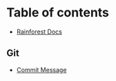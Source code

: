 # Table of contents

* [Rainforest Docs](README.md)

## Git

* [Commit Message](git/commit-message.md)


